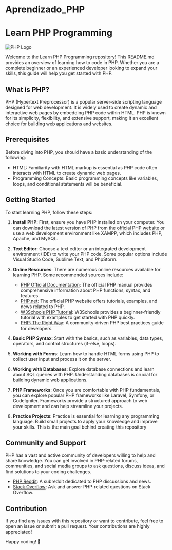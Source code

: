 # Aprendizado_PHP

# Learn PHP Programming

![PHP Logo](https://www.php.net/images/logos/php-logo.svg)

Welcome to the Learn PHP Programming repository! This README.md provides an overview of learning how to code in PHP. Whether you are a complete beginner or an experienced developer looking to expand your skills, this guide will help you get started with PHP.

## What is PHP?

PHP (Hypertext Preprocessor) is a popular server-side scripting language designed for web development. It is widely used to create dynamic and interactive web pages by embedding PHP code within HTML. PHP is known for its simplicity, flexibility, and extensive support, making it an excellent choice for building web applications and websites.

## Prerequisites

Before diving into PHP, you should have a basic understanding of the following:

- HTML: Familiarity with HTML markup is essential as PHP code often interacts with HTML to create dynamic web pages.
- Programming Concepts: Basic programming concepts like variables, loops, and conditional statements will be beneficial.

## Getting Started

To start learning PHP, follow these steps:

1. **Install PHP**: First, ensure you have PHP installed on your computer. You can download the latest version of PHP from the [official PHP website](https://www.php.net/downloads.php) or use a web development environment like XAMPP, which includes PHP, Apache, and MySQL.

2. **Text Editor**: Choose a text editor or an integrated development environment (IDE) to write your PHP code. Some popular options include Visual Studio Code, Sublime Text, and PhpStorm.

3. **Online Resources**: There are numerous online resources available for learning PHP. Some recommended sources include:
   - [PHP Official Documentation](https://www.php.net/manual/en/): The official PHP manual provides comprehensive information about PHP functions, syntax, and features.
   - [PHP.net](https://www.php.net/): The official PHP website offers tutorials, examples, and news related to PHP.
   - [W3Schools PHP Tutorial](https://www.w3schools.com/php/): W3Schools provides a beginner-friendly tutorial with examples to get started with PHP quickly.
   - [PHP: The Right Way](https://phptherightway.com/): A community-driven PHP best practices guide for developers.

4. **Basic PHP Syntax**: Start with the basics, such as variables, data types, operators, and control structures (if-else, loops).

5. **Working with Forms**: Learn how to handle HTML forms using PHP to collect user input and process it on the server.

6. **Working with Databases**: Explore database connections and learn about SQL queries with PHP. Understanding databases is crucial for building dynamic web applications.

7. **PHP Frameworks**: Once you are comfortable with PHP fundamentals, you can explore popular PHP frameworks like Laravel, Symfony, or CodeIgniter. Frameworks provide a structured approach to web development and can help streamline your projects.

8. **Practice Projects**: Practice is essential for learning any programming language. Build small projects to apply your knowledge and improve your skills. This is the main goal behind creating this repository

## Community and Support

PHP has a vast and active community of developers willing to help and share knowledge. You can get involved in PHP-related forums, communities, and social media groups to ask questions, discuss ideas, and find solutions to your coding challenges.

- [PHP Reddit](https://www.reddit.com/r/PHP/): A subreddit dedicated to PHP discussions and news.
- [Stack Overflow](https://stackoverflow.com/questions/tagged/php): Ask and answer PHP-related questions on Stack Overflow.

## Contribution
If you find any issues with this repository or want to contribute, feel free to open an issue or submit a pull request. Your contributions are highly appreciated!

Happy coding! 🚀
